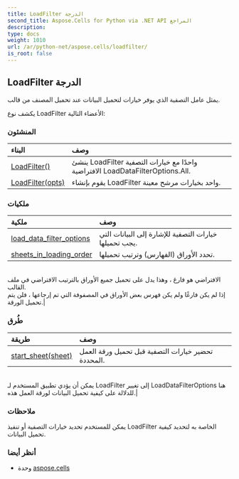 ```yaml
---
title: LoadFilter الدرجة
second_title: Aspose.Cells for Python via .NET API المراجع
description:
type: docs
weight: 1010
url: /ar/python-net/aspose.cells/loadfilter/
is_root: false
---
```

##  LoadFilter الدرجة
يمثل عامل التصفية الذي يوفر خيارات لتحميل البيانات عند تحميل المصنف من قالب.



يكشف نوع LoadFilter الأعضاء التالية:

###  المنشئون
| البناء| وصف|
| :- | :- |
| [LoadFilter()](/cells/ar/python-net/aspose.cells/loadfilter/__init__/#) | ينشئ LoadFilter واحدًا مع خيارات التصفية الافتراضية LoadDataFilterOptions.All.|
| [LoadFilter(opts)](/cells/ar/python-net/aspose.cells/loadfilter/__init__/#LoadDataFilterOptions) | يقوم بإنشاء LoadFilter واحد بخيارات مرشح معينة.|


###  ملكيات
| ملكية| وصف|
| :- | :- |
| [load_data_filter_options](/cells/ar/python-net/aspose.cells/loadfilter/load_data_filter_options) | خيارات التصفية للإشارة إلى البيانات التي يجب تحميلها.|
| [sheets_in_loading_order](/cells/ar/python-net/aspose.cells/loadfilter/sheets_in_loading_order) | تحدد الأوراق (الفهارس) وترتيب تحميلها.<br/>الافتراضي هو فارغ ، وهذا يدل على تحميل جميع الأوراق بالترتيب الافتراضي في ملف القالب.<br/> إذا لم يكن فارغًا ولم يكن فهرس بعض الأوراق في المصفوفة التي تم إرجاعها ، فلن يتم تحميل الورقة.|


###  طُرق
| طريقة| وصف|
| :- | :- |
| [start_sheet(sheet)](/cells/ar/python-net/aspose.cells/loadfilter/start_sheet/#Worksheet) | تحضير خيارات التصفية قبل تحميل ورقة العمل المحددة.<br/>يمكن أن يؤدي تطبيق المستخدم لـ LoadFilter إلى تغيير LoadDataFilterOptions هنا<br/> للدلالة على كيفية تحميل البيانات لورقة العمل هذه.|



###  ملاحظات

يمكن للمستخدم تحديد خيارات التصفية أو تنفيذ LoadFilter الخاصة به لتحديد كيفية تحميل البيانات.

###  أنظر أيضا
* وحدة [aspose.cells](..)
